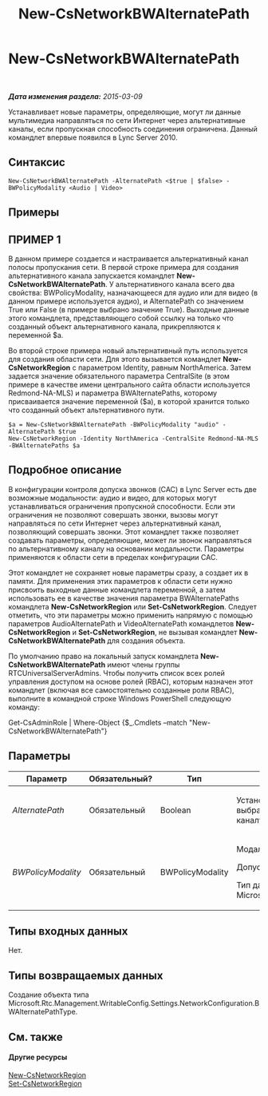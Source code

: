 ﻿---
title: New-CsNetworkBWAlternatePath
TOCTitle: New-CsNetworkBWAlternatePath
ms:assetid: 9017378e-4583-42bc-9572-aa8e9571cfe3
ms:mtpsurl: https://technet.microsoft.com/ru-ru/library/Gg398732(v=OCS.15)
ms:contentKeyID: 49310515
ms.date: 05/19/2016
mtps_version: v=OCS.15
ms.translationtype: HT
---

# New-CsNetworkBWAlternatePath

 

_**Дата изменения раздела:** 2015-03-09_

Устанавливает новые параметры, определяющие, могут ли данные мультимедиа направляться по сети Интернет через альтернативные каналы, если пропускная способность соединения ограничена. Данный командлет впервые появился в Lync Server 2010.

## Синтаксис

    New-CsNetworkBWAlternatePath -AlternatePath <$true | $false> -BWPolicyModality <Audio | Video>

## Примеры

## ПРИМЕР 1

В данном примере создается и настраивается альтернативный канал полосы пропускания сети. В первой строке примера для создания альтернативного канала запускается командлет **New-CsNetworkBWAlternatePath**. У альтернативного канала всего два свойства: BWPolicyModality, назначающееся для аудио или для видео (в данном примере используется аудио), и AlternatePath со значением True или False (в примере выбрано значение True). Выходные данные этого командлета, представляющего собой ссылку на только что созданный объект альтернативного канала, прикрепляются к переменной $a.

Во второй строке примера новый альтернативный путь используется для создания области сети. Для этого вызывается командлет **New-CsNetworkRegion** с параметром Identity, равным NorthAmerica. Затем задается значение обязательного параметра CentralSite (в этом примере в качестве имени центрального сайта области используется Redmond-NA-MLS) и параметра BWAlternatePaths, которому присваивается значение переменной ($a), в которой хранится только что созданный объект альтернативного пути.

    $a = New-CsNetworkBWAlternatePath -BWPolicyModality "audio" -AlternatePath $true
    New-CsNetworkRegion -Identity NorthAmerica -CentralSite Redmond-NA-MLS -BWAlternatePaths $a

## Подробное описание

В конфигурации контроля допуска звонков (CAC) в Lync Server есть две возможные модальности: аудио и видео, для которых могут устанавливаться ограничения пропускной способности. Если эти ограничения не позволяют совершать звонки, вызовы могут направляться по сети Интернет через альтернативный канал, позволяющий совершать звонки. Этот командлет также позволяет создавать параметры, определяющие, может ли звонок направляться по альтернативному каналу на основании модальности. Параметры применяются к области сети в пределах конфигурации CAC.

Этот командлет не сохраняет новые параметры сразу, а создает их в памяти. Для применения этих параметров к области сети нужно присвоить выходные данные командлета переменной, а затем использовать ее в качестве значения параметра BWAlternatePaths командлета **New-CsNetworkRegion** или **Set-CsNetworkRegion**. Следует отметить, что эти параметры можно применить напрямую с помощью параметров AudioAlternatePath и VideoAlternatePath командлетов **New-CsNetworkRegion** и **Set-CsNetworkRegion**, не вызывая командлет **New-CsNetworkBWAlternatePath** для создания объекта.

По умолчанию право на локальный запуск командлета **New-CsNetworkBWAlternatePath** имеют члены группы RTCUniversalServerAdmins. Чтобы получить список всех ролей управления доступом на основе ролей (RBAC), которым назначен этот командлет (включая все самостоятельно созданные роли RBAC), выполните в командной строке Windows PowerShell следующую команду:

Get-CsAdminRole | Where-Object {$\_.Cmdlets –match "New-CsNetworkBWAlternatePath"}

## Параметры


<table>
<colgroup>
<col style="width: 25%" />
<col style="width: 25%" />
<col style="width: 25%" />
<col style="width: 25%" />
</colgroup>
<thead>
<tr class="header">
<th>Параметр</th>
<th>Обязательный?</th>
<th>Тип</th>
<th>Описание</th>
</tr>
</thead>
<tbody>
<tr class="odd">
<td><p><em>AlternatePath</em></p></td>
<td><p>Обязательный</p></td>
<td><p>Boolean</p></td>
<td><p>Установите для параметра значение True, чтобы совершать звонки в модальной среде, выбранной в параметре BWPolicyModality (аудио или видео), по альтернативному каналу, если пропускной способности основного канала недостаточно.</p></td>
</tr>
<tr class="even">
<td><p><em>BWPolicyModality</em></p></td>
<td><p>Обязательный</p></td>
<td><p>BWPolicyModality</p></td>
<td><p>Модальность, к которой применяются параметры альтернативного канала.</p>
<p>Допустимые значения: аудио, видео</p>
<p>Тип данных: Microsoft.Rtc.Management.WritableConfig.Settings.NetworkConfiguration.BWPolicyModality</p></td>
</tr>
</tbody>
</table>


## Типы входных данных

Нет.

## Типы возвращаемых данных

Создание объекта типа Microsoft.Rtc.Management.WritableConfig.Settings.NetworkConfiguration.BWAlternatePathType.

## См. также

#### Другие ресурсы

[New-CsNetworkRegion](new-csnetworkregion.md)  
[Set-CsNetworkRegion](set-csnetworkregion.md)

